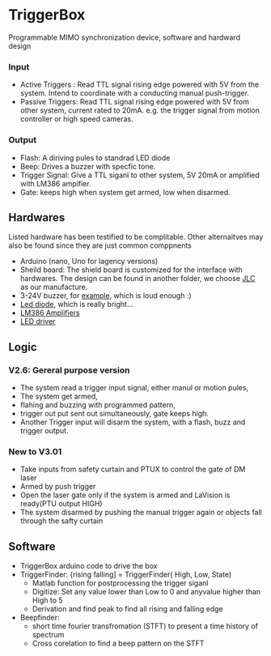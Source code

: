 # TriggerBox
Programmable MIMO synchronization device, software and hardward design 

### Input
- Active Triggers : Read TTL signal rising edge powered with 5V from the system. Intend to coordinate with a conducting manual push-trigger.
- Passive Triggers: Read TTL signal rising edge powered with 5V from other system, current rated to 20mA. e.g. the trigger signal from motion controller or high speed cameras.

### Output
- Flash: A diriving pules to standrad LED diode 
- Beep: Drives a buzzer with specfic tone.
- Trigger Signal: Give a TTL siganl to other system, 5V 20mA or amplified with LM386 ampifier.
- Gate: keeps high when system get armed, low when disarmed.

## Hardwares
Listed hardware has been testified to be complitable.  Other alternaitves may also be found since they are just common comppnents
- Arduino (nano, Uno for lagency versions)
- Sheild board: The shield board is customized for the interface with hardwares. The design can be found in another folder, we choose [JLC](https://jlcpcb.com/?from=VG_PCBA&gclid=Cj0KCQjw8qmhBhClARIsANAtbodja4d4qfanlhSsr53VilFTFaHDHzYB8yUYQeh8ex-eZa1-4ntCvNQaAkl_EALw_wcB) as our manufacture. 
- 3-24V buzzer, for [example](https://www.amazon.com/QMseller-3-24V-Sound-Electronic-Buzzer/dp/B07XFFP42C/ref=sxin_16_pa_sp_search_thematic_sspa?content-id=amzn1.sym.570e7680-987b-4043-baad-ab61ea81d6c9%3Aamzn1.sym.570e7680-987b-4043-baad-ab61ea81d6c9&crid=1WLGGAO938HNU&cv_ct_cx=buzzer&keywords=buzzer&pd_rd_i=B07XFFP42C&pd_rd_r=f29132bb-8375-4041-954c-5aa37497188b&pd_rd_w=RFXWC&pd_rd_wg=8bFRS&pf_rd_p=570e7680-987b-4043-baad-ab61ea81d6c9&pf_rd_r=MCXN9FYSWM9ABPXXSY7F&qid=1680539976&sbo=RZvfv%2F%2FHxDF%2BO5021pAnSA%3D%3D&sprefix=buzzer%2Caps%2C99&sr=1-2-a73d1c8c-2fd2-4f19-aa41-2df022bcb241-spons&psc=1&spLa=ZW5jcnlwdGVkUXVhbGlmaWVyPUExR0NHSVBLNjJOQzBRJmVuY3J5cHRlZElkPUEwOTQ1NDcwMk1SU1c0NFNESTkxUSZlbmNyeXB0ZWRBZElkPUEwOTYzMDA5MzJRTlQ4OUJUQ1JPMSZ3aWRnZXROYW1lPXNwX3NlYXJjaF90aGVtYXRpYyZhY3Rpb249Y2xpY2tSZWRpcmVjdCZkb05vdExvZ0NsaWNrPXRydWU=), which is loud enough :)
- [Led diode](https://www.sparkfun.com/products/13104), which is really bright...
- [LM386 Amplifiers](https://www.amazon.com/Amplifier-Module-Adjustable-Resistance-Ar-duino/dp/B0956WKJHJ/ref=sr_1_8?hvadid=616931664211&hvdev=c&hvlocphy=9002242&hvnetw=g&hvqmt=e&hvrand=5603527551695194777&hvtargid=kwd-137410832&hydadcr=26610_11715041&keywords=lm386&qid=1680539348&sr=8-8) 
- [LED driver](https://www.sparkfun.com/products/13716)

## Logic
### V2.6: Gereral purpose version
- The system read a trigger input signal, either manul or motion pules,
- The system get armed, 
- flahing and buzzing with programmed pattern, 
- trigger out put sent out simultaneously, gate keeps high.
- Another Trigger input will disarm the system, with a flash, buzz and trigger output.
### New to V3.01
  - Take inputs from safety curtain and PTUX to control the gate of DM laser
  - Armed by push trigger 
  - Open the laser gate only if the system is armed and LaVision is ready(PTU output  HIGH)
  - The system disarmed by pushing the manual trigger again or objects fall through the safty curtain
## Software
- TriggerBox arduino code to drive the box
- TriggerFinder: {rising falling] = TriggerFinder( High, Low, State)
  - Matlab function for postprocessing the trigger siganl
  - Digitize: Set any value lower than Low to 0 and anyvalue higher than High to 5
  - Derivation and find peak to find all rising and falling edge
- Beepfinder:
  - short time fourier transfromation (STFT) to present a time history of spectrum
  - Cross corelation to find a beep pattern on the STFT
